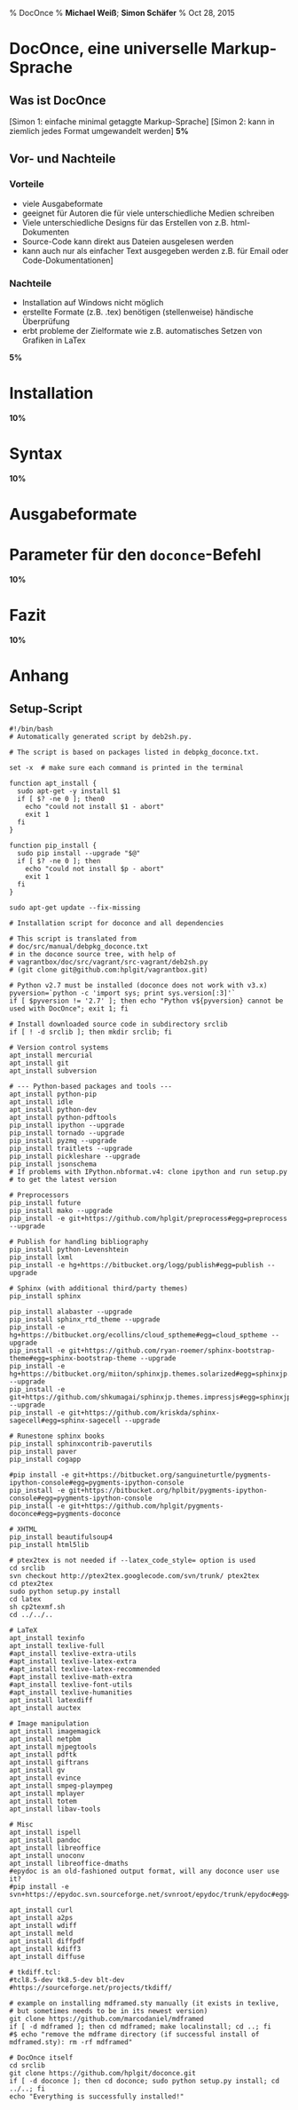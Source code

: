 % DocOnce
% **Michael Weiß**;  **Simon Schäfer**
% Oct 28, 2015

<!-- Table of contents: Run pandoc with --toc option -->



# DocOnce, eine universelle Markup-Sprache
## Was ist DocOnce
[Simon 1: einfache minimal getaggte Markup-Sprache]
[Simon 2: kann in ziemlich jedes Format umgewandelt werden]
**5\%**
## Vor- und Nachteile
### Vorteile
* viele Ausgabeformate
* geeignet für Autoren die für viele unterschiedliche Medien schreiben
* Viele unterschiedliche Designs für das Erstellen von z.B. html-Dokumenten
* Source-Code kann direkt aus Dateien ausgelesen werden
* kann auch nur als einfacher Text ausgegeben werden z.B. für Email oder Code-Dokumentationen]

### Nachteile
 * Installation auf Windows nicht möglich
 * erstellte Formate (z.B. .tex) benötigen (stellenweise) händische Überprüfung
 * erbt probleme der Zielformate wie z.B. automatisches Setzen von Grafiken in LaTex

**5\%**
# Installation
**10\%**
# Syntax
**10\%**
# Ausgabeformate

<!-- include "markdown.do.txt" -->
<!-- include "restSphinx.do.txt" -->
<!-- include "latex.do.txt" -->
<!-- include "html.do.txt" -->
<!-- include "wiki.do.txt" -->
# Parameter für den `doconce`-Befehl
**10\%**
# Fazit
**10\%**
# Anhang
## Setup-Script

~~~~~~~~~~~~~~~~~~~~~~~~~~~~~~~~~~~~~~~~~~~~~~~~~~~~~~~~{.Shell}
#!/bin/bash
# Automatically generated script by deb2sh.py.

# The script is based on packages listed in debpkg_doconce.txt.

set -x  # make sure each command is printed in the terminal

function apt_install {
  sudo apt-get -y install $1
  if [ $? -ne 0 ]; then0
    echo "could not install $1 - abort"
    exit 1
  fi
}

function pip_install {
  sudo pip install --upgrade "$@"
  if [ $? -ne 0 ]; then
    echo "could not install $p - abort"
    exit 1
  fi
}

sudo apt-get update --fix-missing

# Installation script for doconce and all dependencies

# This script is translated from
# doc/src/manual/debpkg_doconce.txt
# in the doconce source tree, with help of
# vagrantbox/doc/src/vagrant/src-vagrant/deb2sh.py
# (git clone git@github.com:hplgit/vagrantbox.git)

# Python v2.7 must be installed (doconce does not work with v3.x)
pyversion=`python -c 'import sys; print sys.version[:3]'`
if [ $pyversion != '2.7' ]; then echo "Python v${pyversion} cannot be used with DocOnce"; exit 1; fi

# Install downloaded source code in subdirectory srclib
if [ ! -d srclib ]; then mkdir srclib; fi

# Version control systems
apt_install mercurial
apt_install git
apt_install subversion

# --- Python-based packages and tools ---
apt_install python-pip
apt_install idle
apt_install python-dev
apt_install python-pdftools
pip_install ipython --upgrade
pip_install tornado --upgrade
pip_install pyzmq --upgrade
pip_install traitlets --upgrade
pip_install pickleshare --upgrade
pip_install jsonschema
# If problems with IPython.nbformat.v4: clone ipython and run setup.py
# to get the latest version

# Preprocessors
pip_install future
pip_install mako --upgrade
pip_install -e git+https://github.com/hplgit/preprocess#egg=preprocess --upgrade

# Publish for handling bibliography
pip_install python-Levenshtein
pip_install lxml
pip_install -e hg+https://bitbucket.org/logg/publish#egg=publish --upgrade

# Sphinx (with additional third/party themes)
pip_install sphinx

pip_install alabaster --upgrade
pip_install sphinx_rtd_theme --upgrade
pip_install -e hg+https://bitbucket.org/ecollins/cloud_sptheme#egg=cloud_sptheme --upgrade
pip_install -e git+https://github.com/ryan-roemer/sphinx-bootstrap-theme#egg=sphinx-bootstrap-theme --upgrade
pip_install -e hg+https://bitbucket.org/miiton/sphinxjp.themes.solarized#egg=sphinxjp.themes.solarized --upgrade
pip_install -e git+https://github.com/shkumagai/sphinxjp.themes.impressjs#egg=sphinxjp.themes.impressjs --upgrade
pip_install -e git+https://github.com/kriskda/sphinx-sagecell#egg=sphinx-sagecell --upgrade

# Runestone sphinx books
pip_install sphinxcontrib-paverutils
pip_install paver
pip_install cogapp

#pip install -e git+https://bitbucket.org/sanguineturtle/pygments-ipython-console#egg=pygments-ipython-console
pip_install -e git+https://bitbucket.org/hplbit/pygments-ipython-console#egg=pygments-ipython-console
pip_install -e git+https://github.com/hplgit/pygments-doconce#egg=pygments-doconce

# XHTML
pip_install beautifulsoup4
pip_install html5lib

# ptex2tex is not needed if --latex_code_style= option is used
cd srclib
svn checkout http://ptex2tex.googlecode.com/svn/trunk/ ptex2tex
cd ptex2tex
sudo python setup.py install
cd latex
sh cp2texmf.sh
cd ../../..

# LaTeX
apt_install texinfo
apt_install texlive-full
#apt_install texlive-extra-utils
#apt_install texlive-latex-extra
#apt_install texlive-latex-recommended
#apt_install texlive-math-extra
#apt_install texlive-font-utils
#apt_install texlive-humanities
apt_install latexdiff
apt_install auctex

# Image manipulation
apt_install imagemagick
apt_install netpbm
apt_install mjpegtools
apt_install pdftk
apt_install giftrans
apt_install gv
apt_install evince
apt_install smpeg-plaympeg
apt_install mplayer
apt_install totem
apt_install libav-tools

# Misc
apt_install ispell
apt_install pandoc
apt_install libreoffice
apt_install unoconv
apt_install libreoffice-dmaths
#epydoc is an old-fashioned output format, will any doconce user use it?
#pip install -e svn+https://epydoc.svn.sourceforge.net/svnroot/epydoc/trunk/epydoc#egg=epydoc

apt_install curl
apt_install a2ps
apt_install wdiff
apt_install meld
apt_install diffpdf
apt_install kdiff3
apt_install diffuse

# tkdiff.tcl:
#tcl8.5-dev tk8.5-dev blt-dev
#https://sourceforge.net/projects/tkdiff/

# example on installing mdframed.sty manually (it exists in texlive,
# but sometimes needs to be in its newest version)
git clone https://github.com/marcodaniel/mdframed
if [ -d mdframed ]; then cd mdframed; make localinstall; cd ..; fi
#$ echo "remove the mdframe directory (if successful install of mdframed.sty): rm -rf mdframed"

# DocOnce itself
cd srclib
git clone https://github.com/hplgit/doconce.git
if [ -d doconce ]; then cd doconce; sudo python setup.py install; cd ../..; fi
echo "Everything is successfully installed!"
~~~~~~~~~~~~~~~~~~~~~~~~~~~~~~~~~~~~~~~~~~~~~~~~~~~~~~~~~~~~~~~

